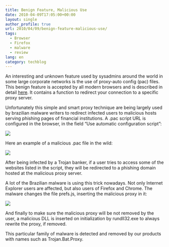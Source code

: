 ```yaml
---
title: Benign Feature, Malicious Use
date: 2010-04-09T17:05:00+00:00
layout: single
author_profile: true
url: 2010/04/09/benign-feature-malicious-use/
tags:
  - Browser
  - Firefox
  - malware
  - review
lang: en
category: techblog
---
```

An interesting and unknown feature used by sysadmins around the world in some large corporate networks is the use of proxy-auto config (pac) files. This benign feature is accepted by all modern browsers and is described in detail [here](http://homepage.ntlworld.com./jonathan.deboynepollard/FGA/web-browser-auto-proxy-configuration.html). It contains a function to redirect your connection to a specific proxy server.

Unfortunately this simple and smart proxy technique are being largely used by brazilian malware writers to redirect infected users to malicious hosts serving phishing pages of financial institutions. A .pac script URL is configured in the browser, in the field “Use automatic configuration script”:

[![](http://4.bp.blogspot.com/_vaUVXcmC3OI/S79WNab_kBI/AAAAAAAAB2c/yXpEkmyW0Rk/s400/2107.JPG)](http://4.bp.blogspot.com/_vaUVXcmC3OI/S79WNab_kBI/AAAAAAAAB2c/yXpEkmyW0Rk/s1600/2107.JPG)

Here an example of a malicious .pac file in the wild:

[![](http://2.bp.blogspot.com/_vaUVXcmC3OI/S79WQoxXU9I/AAAAAAAAB2g/hN-BkpnQ9Ew/s400/2108.jpg)](http://2.bp.blogspot.com/_vaUVXcmC3OI/S79WQoxXU9I/AAAAAAAAB2g/hN-BkpnQ9Ew/s1600/2108.jpg)

After being infected by a Trojan banker, if a user tries to access some of the websites listed in the script, they will be redirected to a phishing domain hosted at the malicious proxy server. 

A lot of the Brazilian malware is using this trick nowadays. Not only Internet Explorer users are affected, but also users of Firefox and Chrome. The malware changes the file prefs.js, inserting the malicious proxy in it: 

[![](http://1.bp.blogspot.com/_vaUVXcmC3OI/S79WTO_iOzI/AAAAAAAAB2k/9kAkhwAbzlc/s400/2109.jpg)](http://1.bp.blogspot.com/_vaUVXcmC3OI/S79WTO_iOzI/AAAAAAAAB2k/9kAkhwAbzlc/s1600/2109.jpg)

And finally to make sure the malicious proxy will be not removed by the user, a malicious DLL is inserted on initialization by rundll32.exe to always rewrite the proxy, if removed. 

This particular family of malware is detected and removed by our products with names such as Trojan.Bat.Proxy.
